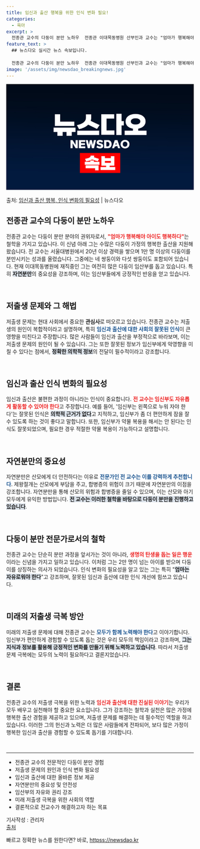 ```yaml
---
title: 임신과 출산 행복을 위한 인식 변화 필요!
categories:
  - 육아
excerpt: >
  전종관 교수의 다둥이 분만 노하우  전종관 이대목동병원 산부인과 교수는 "엄마가 행복해야 아이도 행복하다"는…
feature_text: >
  ## 뉴스다오 실시간 뉴스 속보입니다.

  전종관 교수의 다둥이 분만 노하우  전종관 이대목동병원 산부인과 교수는 "엄마가 행복해야 아이도 행복하다"는…
image: '/assets/img/newsdao_breakingnews.jpg'
---
```


![뉴스다오 속보](/assets/img/newsdao_breakingnews.jpg)

<p>출처: <a href="httpss://newsdao.kr/4925" rel="dofollow">임신과 출산 행복, 인식 변화의 필요성</a> | 뉴스다오</p>

<h2 data-ke-size="size26">전종관 교수의 다둥이 분만 노하우</h2>

<p data-ke-size="size16">전종관 교수는 다둥이 분만 분야의 권위자로서, <b><span style="color: #ee2323;">"엄마가 행복해야 아이도 행복하다"</span></b>는 철학을 가지고 있습니다. 이 신념 아래 그는 수많은 다둥이 가정의 행복한 출산을 지원해 왔습니다. 전 교수는 서울대병원에서 20년 이상 경력을 쌓으며 1만 명 이상의 다둥이를 분만시키는 성과를 올렸습니다. 그중에는 네 쌍둥이와 다섯 쌍둥이도 포함되어 있습니다. 현재 이대목동병원에 재직중인 그는 여전히 많은 다둥이 임산부를 돕고 있습니다. 특히 <b><span style="background-color: #21538527;">자연분만</span></b>의 중요성을 강조하며, 이는 임산부들에게 긍정적인 반응을 얻고 있습니다.</p>

<p data-ke-size="size16">&nbsp;</p>

<h2 data-ke-size="size26">저출생 문제와 그 해법</h2>

<p data-ke-size="size16">저출생 문제는 현대 사회에서 중요한 <b>관심사</b>로 떠오르고 있습니다. 전종관 교수는 저출생의 원인이 복합적이라고 설명하며, 특히 <b><span style="color: #1a5490;">임신과 출산에 대한 사회의 잘못된 인식</span></b>이 큰 영향을 미친다고 주장합니다. 많은 사람들이 임신과 출산을 부정적으로 바라보며, 이는 저출생 문제의 원인이 될 수 있습니다. 그는 또한 잘못된 정보가 임신부에게 악영향을 미칠 수 있다는 점에서, <b><span style="background-color: #21538527;">정확한 의학적 정보</span></b>의 전달이 필수적이라고 강조합니다.</p>

<p data-ke-size="size16">&nbsp;</p>

<h2 data-ke-size="size26">임신과 출산 인식 변화의 필요성</h2>

<p data-ke-size="size16">임신과 출산은 불편한 과정이 아니라는 인식이 중요합니다. <b><span style="color: #ee2323;">전 교수는 임신부도 자유롭게 활동할 수 있어야 한다</span></b>고 주장합니다. 예를 들어, '임신부는 왼쪽으로 누워 자야 한다'는 잘못된 인식은 <b><span style="background-color: #21538527;">의학적 근거가 없다</span></b>고 지적하고, 임신부가 좀 더 편안하게 잠을 잘 수 있도록 하는 것이 좋다고 말합니다. 또한, 임신부가 약물 복용을 해서는 안 된다는 인식도 잘못되었으며, 필요한 경우 적절한 약물 복용이 가능하다고 설명합니다.</p>

<p data-ke-size="size16">&nbsp;</p>

<h2 data-ke-size="size26">자연분만의 중요성</h2>

<p data-ke-size="size16">자연분만은 산모에게 더 안전하다는 이유로 <b><span style="color: #1a5490;">전문가인 전 교수는 이를 강력하게 추천합니다</span></b>. 제왕절개는 산모에게 부담을 주고, 합병증의 위험이 크기 때문에 자연분만의 이점을 강조합니다. 자연분만을 통해 산모의 위험과 합병증을 줄일 수 있으며, 이는 산모와 아기 모두에게 유익한 방법입니다. <b><span style="background-color: #21538527;">전 교수는 이러한 철학을 바탕으로 다둥이 분만을 진행하고 있습니다</span></b>.</p>

<p data-ke-size="size16">&nbsp;</p>

<h2 data-ke-size="size26">다둥이 분만 전문가로서의 철학</h2>

<p data-ke-size="size16">전종관 교수는 단순히 분만 과정을 앞서가는 것이 아니라, <b><span style="color: #ee2323;">생명의 탄생을 돕는 일은 행운</span></b>이라는 신념을 가지고 일하고 있습니다. 이처럼 그는 2만 명이 넘는 아이를 받으며 다둥이를 상징하는 의사가 되었습니다. 인식 변화의 필요성을 알고 있는 그는 특히 "<b><span style="background-color: #21538527;">엄마는 자유로워야 한다</span></b>"고 강조하며, 잘못된 임신과 출산에 대한 인식 개선에 힘쓰고 있습니다.</p>

<p data-ke-size="size16">&nbsp;</p>

<h2 data-ke-size="size26">미래의 저출생 극복 방안</h2>

<p data-ke-size="size16">미래의 저출생 문제에 대해 전종관 교수는 <b><span style="color: #1a5490;">모두가 함께 노력해야 한다</span></b>고 이야기합니다. 임신부가 편안하게 경험할 수 있도록 돕는 것은 우리 모두의 책임이라고 강조하며, <b><span style="background-color: #21538527;">그는 지식과 정보를 활용해 긍정적인 변화를 만들기 위해 노력하고 있습니다</span></b>. 따라서 저출생 문제 극복에는 모두의 노력이 필요하다고 결론지었습니다.</p>

<p data-ke-size="size16">&nbsp;</p>

<h2 data-ke-size="size26">결론</h2>

<p data-ke-size="size16">전종관 교수의 저출생 극복을 위한 노력과 <b><span style="color: #ee2323;">임신과 출산에 대한 진실된 이야기</span></b>는 우리가 모두 배우고 실천해야 할 중요한 요소입니다. 그가 강조하는 철학과 실천은 많은 가정에 행복한 출산 경험을 제공하고 있으며, 저출생 문제를 해결하는 데 필수적인 역할을 하고 있습니다. 이러한 그의 헌신과 노력은 더 많은 사람들에게 전파되어, 보다 많은 가정이 행복한 임신과 출산을 경험할 수 있도록 돕기를 기대합니다.</p>

<p data-ke-size="size16">&nbsp;</p>

<hr />

<ul>
    <li>전종관 교수의 전문적인 다둥이 분만 경험</li>
    <li>저출생 문제의 원인과 인식 변화 필요성</li>
    <li>임신과 출산에 대한 올바른 정보 제공</li>
    <li>자연분만의 중요성 및 안전성</li>
    <li>임산부의 자유와 권리 강조</li>
    <li>미래 저출생 극복을 위한 사회의 역할</li>
    <li>결론적으로 전교수가 해결하고자 하는 목표</li>
</ul>

<p data-ke-size="size16">기사작성 : 관리자 <br /> <a href="httpss://newsdao.kr/4925">출처</a></p> 

빠르고 정확한 뉴스를 원한다면? 바로, <a href="httpss://newsdao.kr" rel="dofollow">httpss://newsdao.kr</a>


